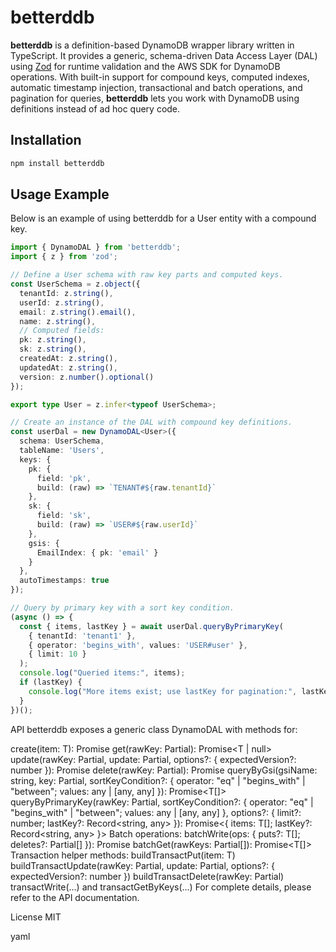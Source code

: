 # betterddb

**betterddb** is a definition-based DynamoDB wrapper library written in TypeScript. It provides a generic, schema-driven Data Access Layer (DAL) using [Zod](https://github.com/colinhacks/zod) for runtime validation and the AWS SDK for DynamoDB operations. With built-in support for compound keys, computed indexes, automatic timestamp injection, transactional and batch operations, and pagination for queries, **betterddb** lets you work with DynamoDB using definitions instead of ad hoc query code.

## Installation

```bash
npm install betterddb
```

## Usage Example
Below is an example of using betterddb for a User entity with a compound key.

```ts
import { DynamoDAL } from 'betterddb';
import { z } from 'zod';

// Define a User schema with raw key parts and computed keys.
const UserSchema = z.object({
  tenantId: z.string(),
  userId: z.string(),
  email: z.string().email(),
  name: z.string(),
  // Computed fields:
  pk: z.string(),
  sk: z.string(),
  createdAt: z.string(),
  updatedAt: z.string(),
  version: z.number().optional()
});

export type User = z.infer<typeof UserSchema>;

// Create an instance of the DAL with compound key definitions.
const userDal = new DynamoDAL<User>({
  schema: UserSchema,
  tableName: 'Users',
  keys: {
    pk: {
      field: 'pk',
      build: (raw) => `TENANT#${raw.tenantId}`
    },
    sk: {
      field: 'sk',
      build: (raw) => `USER#${raw.userId}`
    },
    gsis: {
      EmailIndex: { pk: 'email' }
    }
  },
  autoTimestamps: true
});

// Query by primary key with a sort key condition.
(async () => {
  const { items, lastKey } = await userDal.queryByPrimaryKey(
    { tenantId: 'tenant1' },
    { operator: 'begins_with', values: 'USER#user' },
    { limit: 10 }
  );
  console.log("Queried items:", items);
  if (lastKey) {
    console.log("More items exist; use lastKey for pagination:", lastKey);
  }
})();
```

API
betterddb exposes a generic class DynamoDAL<T> with methods for:

create(item: T): Promise<T>
get(rawKey: Partial<T>): Promise<T | null>
update(rawKey: Partial<T>, update: Partial<T>, options?: { expectedVersion?: number }): Promise<T>
delete(rawKey: Partial<T>): Promise<void>
queryByGsi(gsiName: string, key: Partial<T>, sortKeyCondition?: { operator: "eq" | "begins_with" | "between"; values: any | [any, any] }): Promise<T[]>
queryByPrimaryKey(rawKey: Partial<T>, sortKeyCondition?: { operator: "eq" | "begins_with" | "between"; values: any | [any, any] }, options?: { limit?: number; lastKey?: Record<string, any> }): Promise<{ items: T[]; lastKey?: Record<string, any> }>
Batch operations:
batchWrite(ops: { puts?: T[]; deletes?: Partial<T>[] }): Promise<void>
batchGet(rawKeys: Partial<T>[]): Promise<T[]>
Transaction helper methods:
buildTransactPut(item: T)
buildTransactUpdate(rawKey: Partial<T>, update: Partial<T>, options?: { expectedVersion?: number })
buildTransactDelete(rawKey: Partial<T>)
transactWrite(...) and transactGetByKeys(...)
For complete details, please refer to the API documentation.

License
MIT

yaml
